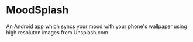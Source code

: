 # MoodSplash
An Android app which syncs your mood with your phone's wallpaper using high resoluton images from Unsplash.com

